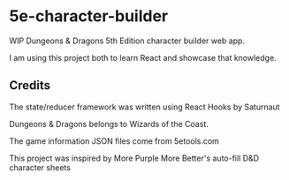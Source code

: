 # 5e-character-builder

WIP Dungeons & Dragons 5th Edition character builder web app.

I am using this project both to learn React and showcase that knowledge.

## Credits
The state/reducer framework was written using React Hooks by Saturnaut

Dungeons & Dragons belongs to Wizards of the Coast.

The game information JSON files come from 5etools.com

This project was inspired by More Purple More Better's auto-fill D&D character sheets
